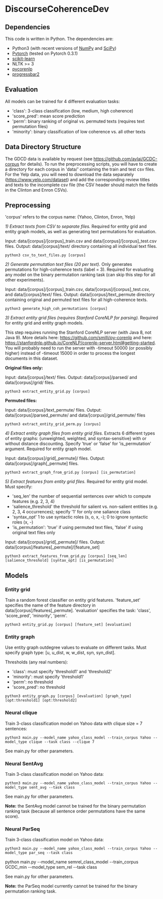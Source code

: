 # DiscourseCoherenceDev

## Dependencies

This code is written in Python. The dependencies are:

* Python3 (with recent versions of [NumPy](http://www.numpy.org/) and [SciPy](http://www.scipy.org/))
* [Pytorch](http://pytorch.org/) (tested on Pytorch 0.3.1)
* [scikit-learn](http://scikit-learn.org/stable/)
* NLTK >= 3
* [pycorenlp](https://github.com/smilli/py-corenlp)
* [progressbar2](https://pypi.org/project/progressbar2/)

## Evaluation

All models can be trained for 4 different evaluation tasks:
- 'class': 3-class classification (low, medium, high coherence)
- 'score_pred': mean score prediction
- 'perm': binary ranking of original vs. permuted texts (requires text permutation files)
- 'minority': binary classification of low coherence vs. all other texts

## Data Directory Structure

The GDCD data is available by request (see https://github.com/aylai/GCDC-corpus for details). To run the preprocessing scripts, you will have to create a directory for each corpus in 'data/' containing the train and test csv files. For the Yelp data, you will need to download the data separately (https://www.yelp.com/dataset) and add the corresponding review titles and texts to the incomplete csv file (the CSV header should match the fields in the Clinton and Enron CSVs).


## Preprocessing

'corpus' refers to the corpus name: {Yahoo, Clinton, Enron, Yelp}

*1) Extract texts from CSV to separate files.* Required for entity grid and entity graph models, as well as generating text permutations for evaluation.

Input: data/[corpus]/[corpus]_train.csv and data/[corpus]/[corpus]_test.csv files. Output: data/[corpus]/text/ directory containing all individual text files.

```
python3 csv_to_text_files.py [corpus]
```

*2) Generate permutation text files (20 per text).* Only generates permutations for high-coherence texts (label = 3). Required for evaluating any model on the binary permutation ranking task (can skip this step for all other experiments).

Input: data/[corpus]/[corpus]_train.csv, data/[corpus]/[corpus]_test.csv, and data/[corpus]/text/ files. Output: data/[corpus]/text_permute directory containing original and permuted text files for all high-coherence texts.

```
python3 generate_high_coh_permutations [corpus]
```

*3) Extract entity grid files (requires Stanford CoreNLP for parsing).* Required for entity grid and entity graph models.

This step requires running the Stanford CoreNLP server (with Java 8, not Java 9). More details here: https://github.com/smilli/py-corenlp and here: https://stanfordnlp.github.io/CoreNLP/corenlp-server.html#getting-started. You will probably need to run the server with -timeout 50000 (or possibly higher) instead of -timeout 15000 in order to process the longest documents in this dataset.

**Original files only:**

Input: data/[corpus]/text/ files. Output: data/[corpus]/parsed/ and data/[corpus]/grid/ files.


```
python3 extract_entity_grid.py [corpus]
```

**Permuted files:**

Input: data/[corpus]/text_permute/ files. Output: data/[corpus]/parsed_permute/ and data/[corpus]/grid_permute/ files


```
python3 extract_entity_grid_perm.py [corpus]
```

*4) Extract entity graph files from entity grid files.* Extracts 6 different types of entity graphs: {unweighted, weighted, and syntax-sensitive} with or without distance discounting. Specify 'true' or 'false' for 'is_permutation' argument. Required for entity graph model.

Input: data/[corpus]/grid[_permute]/ files. Output: data/[corpus]/graph[_permute] files.

```
python3 extract_graph_from_grid.py [corpus] [is_permutation]
```

*5) Extract features from entity grid files.* Required for entity grid model. Must specify:
- 'seq_len' the number of sequential sentences over which to compute features (e.g. 2, 3, 4)
- 'salience_threshold' the threshold for salient vs. non-salient entities (e.g. 2, 3, 4 occurrences); specify '1' for only one saliance class
- 'syntax_opt' 1 to use syntactic roles (s, o, x, -); 0 to ignore syntactic roles (x, -)
- 'is_permutation': 'true' if using permuted text files, 'false' if using original text files only

Input: data/[corpus]/grid[_permute]/ files. Output: data/[corpus]/features[_permute]/[feature_set]

```
python3 extract_features_from_grid.py [corpus] [seq_len] [salience_threshold] [syntax_opt] [is_permutation]
```

## Models

### Entity grid

Train a random forest classifier on entity grid features. 'feature_set' specifies the name of the feature directory in data/[corpus]/features[_permute]. 'evaluation' specifies the task: 'class', 'score_pred', 'minority', 'perm'.

```
python3 entity_grid.py [corpus] [feature_set] [evaluation]
```

### Entity graph

Use entity graph outdegree values to evaluate on different tasks. Must specify graph type: [u, u_dist, w, w_dist, syn, syn_dist].

Thresholds (any real numbers):
- 'class': must specify 'threshold1' and 'threshold2'
- 'minority': must specify 'threshold1'
- 'perm': no threshold
- 'score_pred': no threshold

```
python3 entity_graph.py [corpus] [evaluation] [graph_type] [opt:threshold1] [opt:threshold2]
```

### Neural clique

Train 3-class classification model on Yahoo data with clique size = 7 sentences:
```
python3 main.py --model_name yahoo_class_model --train_corpus Yahoo --model_type clique --task class --clique 7
```

See main.py for other parameters.

### Neural SentAvg

Train 3-class classification model on Yahoo data:
```
python3 main.py --model_name yahoo_class_model --train_corpus Yahoo --model_type sent_avg --task class
```

See main.py for other parameters.

**Note:** the SentAvg model cannot be trained for the binary permutation ranking task (because all sentence order permutations have the same score).

### Neural ParSeq

Train 3-class classification model on Yahoo data:
```
python3 main.py --model_name yahoo_class_model --train_corpus Yahoo --model_type par_seq --task class
```
python main.py --model_name semrel_class_model --train_corpus GCDC_min --model_type sem_rel --task class

See main.py for other parameters.

**Note:** the ParSeq model currently cannot be trained for the binary permutation ranking task.